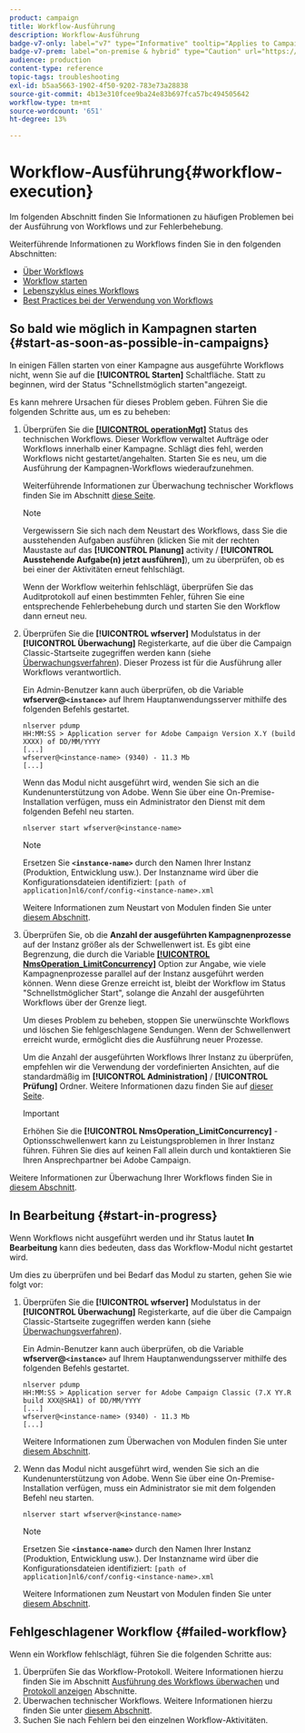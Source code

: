 ```yaml
---
product: campaign
title: Workflow-Ausführung
description: Workflow-Ausführung
badge-v7-only: label="v7" type="Informative" tooltip="Applies to Campaign Classic v7 only"
badge-v7-prem: label="on-premise & hybrid" type="Caution" url="https://experienceleague.adobe.com/docs/campaign-classic/using/installing-campaign-classic/architecture-and-hosting-models/hosting-models-lp/hosting-models.html?lang=en" tooltip="Applies to on-premise and hybrid deployments only"
audience: production
content-type: reference
topic-tags: troubleshooting
exl-id: b5aa5663-1902-4f50-9202-783e73a28838
source-git-commit: 4b13e310fcee9ba24e83b697fca57bc494505642
workflow-type: tm+mt
source-wordcount: '651'
ht-degree: 13%

---
```


# Workflow-Ausführung{#workflow-execution}



Im folgenden Abschnitt finden Sie Informationen zu häufigen Problemen bei der Ausführung von Workflows und zur Fehlerbehebung.

Weiterführende Informationen zu Workflows finden Sie in den folgenden Abschnitten:

* [Über Workflows](../../workflow/using/about-workflows.md)
* [Workflow starten](../../workflow/using/starting-a-workflow.md)
* [Lebenszyklus eines Workflows](../../workflow/using/workflow-life-cycle.md)
* [Best Practices bei der Verwendung von Workflows](../../workflow/using/workflow-best-practices.md)

## So bald wie möglich in Kampagnen starten {#start-as-soon-as-possible-in-campaigns}

In einigen Fällen starten von einer Kampagne aus ausgeführte Workflows nicht, wenn Sie auf die **[!UICONTROL Starten]** Schaltfläche. Statt zu beginnen, wird der Status &quot;Schnellstmöglich starten&quot;angezeigt.

Es kann mehrere Ursachen für dieses Problem geben. Führen Sie die folgenden Schritte aus, um es zu beheben:

1. Überprüfen Sie die [**[!UICONTROL operationMgt]**](../../workflow/using/about-technical-workflows.md) Status des technischen Workflows. Dieser Workflow verwaltet Aufträge oder Workflows innerhalb einer Kampagne. Schlägt dies fehl, werden Workflows nicht gestartet/angehalten. Starten Sie es neu, um die Ausführung der Kampagnen-Workflows wiederaufzunehmen.

   Weiterführende Informationen zur Überwachung technischer Workflows finden Sie im Abschnitt [diese Seite](../../workflow/using/monitoring-technical-workflows.md).

   >[!NOTE]
   >
   >Vergewissern Sie sich nach dem Neustart des Workflows, dass Sie die ausstehenden Aufgaben ausführen (klicken Sie mit der rechten Maustaste auf das **[!UICONTROL Planung]** activity / **[!UICONTROL Ausstehende Aufgabe(n) jetzt ausführen]**), um zu überprüfen, ob es bei einer der Aktivitäten erneut fehlschlägt.

   Wenn der Workflow weiterhin fehlschlägt, überprüfen Sie das Auditprotokoll auf einen bestimmten Fehler, führen Sie eine entsprechende Fehlerbehebung durch und starten Sie den Workflow dann erneut neu.

1. Überprüfen Sie die **[!UICONTROL wfserver]** Modulstatus in der **[!UICONTROL Überwachung]** Registerkarte, auf die über die Campaign Classic-Startseite zugegriffen werden kann (siehe [Überwachungsverfahren](../../production/using/monitoring-processes.md)). Dieser Prozess ist für die Ausführung aller Workflows verantwortlich.

   Ein Admin-Benutzer kann auch überprüfen, ob die Variable **wfserver@`<instance>`** auf Ihrem Hauptanwendungsserver mithilfe des folgenden Befehls gestartet.

   ```
   nlserver pdump
   HH:MM:SS > Application server for Adobe Campaign Version X.Y (build XXXX) of DD/MM/YYYY
   [...]
   wfserver@<instance-name> (9340) - 11.3 Mb
   [...]
   ```

   Wenn das Modul nicht ausgeführt wird, wenden Sie sich an die Kundenunterstützung von Adobe. Wenn Sie über eine On-Premise-Installation verfügen, muss ein Administrator den Dienst mit dem folgenden Befehl neu starten.

   ```
   nlserver start wfserver@<instance-name>
   ```

   >[!NOTE]
   >
   >Ersetzen Sie **`<instance-name>`** durch den Namen Ihrer Instanz (Produktion, Entwicklung usw.). Der Instanzname wird über die Konfigurationsdateien identifiziert:
   >`[path of application]nl6/conf/config-<instance-name>.xml`

   Weitere Informationen zum Neustart von Modulen finden Sie unter [diesem Abschnitt](../../production/using/usual-commands.md#module-launch-commands).

1. Überprüfen Sie, ob die **Anzahl der ausgeführten Kampagnenprozesse** auf der Instanz größer als der Schwellenwert ist. Es gibt eine Begrenzung, die durch die Variable [**[!UICONTROL NmsOperation_LimitConcurrency]**](../../installation/using/configuring-campaign-options.md#campaign-e-workflow-management) Option zur Angabe, wie viele Kampagnenprozesse parallel auf der Instanz ausgeführt werden können. Wenn diese Grenze erreicht ist, bleibt der Workflow im Status &quot;Schnellstmöglicher Start&quot;, solange die Anzahl der ausgeführten Workflows über der Grenze liegt.

   Um dieses Problem zu beheben, stoppen Sie unerwünschte Workflows und löschen Sie fehlgeschlagene Sendungen. Wenn der Schwellenwert erreicht wurde, ermöglicht dies die Ausführung neuer Prozesse.

   Um die Anzahl der ausgeführten Workflows Ihrer Instanz zu überprüfen, empfehlen wir die Verwendung der vordefinierten Ansichten, auf die standardmäßig im **[!UICONTROL Administration]** / **[!UICONTROL Prüfung]** Ordner. Weitere Informationen dazu finden Sie auf [dieser Seite](../../workflow/using/monitoring-workflow-execution.md#filtering-workflows-status).

   >[!IMPORTANT]
   >
   >Erhöhen Sie die **[!UICONTROL NmsOperation_LimitConcurrency]** -Optionsschwellenwert kann zu Leistungsproblemen in Ihrer Instanz führen. Führen Sie dies auf keinen Fall allein durch und kontaktieren Sie Ihren Ansprechpartner bei Adobe Campaign.

Weitere Informationen zur Überwachung Ihrer Workflows finden Sie in [diesem Abschnitt](../../workflow/using/monitoring-workflow-execution.md).

## In Bearbeitung {#start-in-progress}

Wenn Workflows nicht ausgeführt werden und ihr Status lautet **In Bearbeitung** kann dies bedeuten, dass das Workflow-Modul nicht gestartet wird.

Um dies zu überprüfen und bei Bedarf das Modul zu starten, gehen Sie wie folgt vor:

1. Überprüfen Sie die **[!UICONTROL wfserver]** Modulstatus in der **[!UICONTROL Überwachung]** Registerkarte, auf die über die Campaign Classic-Startseite zugegriffen werden kann (siehe [Überwachungsverfahren](../../production/using/monitoring-processes.md)).

   Ein Admin-Benutzer kann auch überprüfen, ob die Variable **wfserver@`<instance>`** auf Ihrem Hauptanwendungsserver mithilfe des folgenden Befehls gestartet.

   ```
   nlserver pdump
   HH:MM:SS > Application server for Adobe Campaign Classic (7.X YY.R build XXX@SHA1) of DD/MM/YYYY
   [...]
   wfserver@<instance-name> (9340) - 11.3 Mb
   [...]
   ```

   Weitere Informationen zum Überwachen von Modulen finden Sie unter [diesem Abschnitt](../../production/using/usual-commands.md#monitoring-commands-).

1. Wenn das Modul nicht ausgeführt wird, wenden Sie sich an die Kundenunterstützung von Adobe. Wenn Sie über eine On-Premise-Installation verfügen, muss ein Administrator sie mit dem folgenden Befehl neu starten.

   ```
   nlserver start wfserver@<instance-name>
   ```

   >[!NOTE]
   >
   >Ersetzen Sie **`<instance-name>`** durch den Namen Ihrer Instanz (Produktion, Entwicklung usw.). Der Instanzname wird über die Konfigurationsdateien identifiziert:
   >`[path of application]nl6/conf/config-<instance-name>.xml`

   Weitere Informationen zum Neustart von Modulen finden Sie unter [diesem Abschnitt](../../production/using/usual-commands.md#module-launch-commands).

## Fehlgeschlagener Workflow {#failed-workflow}

Wenn ein Workflow fehlschlägt, führen Sie die folgenden Schritte aus:

1. Überprüfen Sie das Workflow-Protokoll. Weitere Informationen hierzu finden Sie im Abschnitt [Ausführung des Workflows überwachen](../../workflow/using/monitoring-workflow-execution.md) und [Protokoll anzeigen](../../workflow/using/monitoring-workflow-execution.md#displaying-logs) Abschnitte.
1. Überwachen technischer Workflows. Weitere Informationen hierzu finden Sie unter [diesem Abschnitt](../../workflow/using/monitoring-technical-workflows.md).
1. Suchen Sie nach Fehlern bei den einzelnen Workflow-Aktivitäten.

